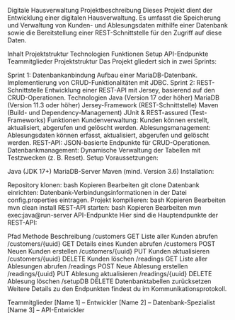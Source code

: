 Digitale Hausverwaltung
Projektbeschreibung
Dieses Projekt dient der Entwicklung einer digitalen Hausverwaltung. Es umfasst die Speicherung und Verwaltung von Kunden- und Ablesungsdaten mithilfe einer Datenbank sowie die Bereitstellung einer REST-Schnittstelle für den Zugriff auf diese Daten.

Inhalt
Projektstruktur
Technologien
Funktionen
Setup
API-Endpunkte
Teammitglieder
Projektstruktur
Das Projekt gliedert sich in zwei Sprints:

Sprint 1: Datenbankanbindung
Aufbau einer MariaDB-Datenbank.
Implementierung von CRUD-Funktionalitäten mit JDBC.
Sprint 2: REST-Schnittstelle
Entwicklung einer REST-API mit Jersey, basierend auf den CRUD-Operationen.
Technologien
Java (Version 17 oder höher)
MariaDB (Version 11.3 oder höher)
Jersey-Framework (REST-Schnittstelle)
Maven (Build- und Dependency-Management)
JUnit & REST-assured (Test-Frameworks)
Funktionen
Kundenverwaltung:
Kunden können erstellt, aktualisiert, abgerufen und gelöscht werden.
Ablesungsmanagement:
Ablesungsdaten können erfasst, aktualisiert, abgerufen und gelöscht werden.
REST-API:
JSON-basierte Endpunkte für CRUD-Operationen.
Datenbankmanagement:
Dynamische Verwaltung der Tabellen mit Testzwecken (z. B. Reset).
Setup
Voraussetzungen:

Java (JDK 17+)
MariaDB-Server
Maven (mind. Version 3.6)
Installation:

Repository klonen:
bash
Kopieren
Bearbeiten
git clone <repository-url>
Datenbank einrichten:
Datenbank-Verbindungsinformationen in der Datei config.properties eintragen.
Projekt kompilieren:
bash
Kopieren
Bearbeiten
mvn clean install
REST-API starten:
bash
Kopieren
Bearbeiten
mvn exec:java@run-server
API-Endpunkte
Hier sind die Hauptendpunkte der REST-API:

Pfad	Methode	Beschreibung
/customers	GET	Liste aller Kunden abrufen
/customers/{uuid}	GET	Details eines Kunden abrufen
/customers	POST	Neuen Kunden erstellen
/customers/{uuid}	PUT	Kunden aktualisieren
/customers/{uuid}	DELETE	Kunden löschen
/readings	GET	Liste aller Ablesungen abrufen
/readings	POST	Neue Ablesung erstellen
/readings/{uuid}	PUT	Ablesung aktualisieren
/readings/{uuid}	DELETE	Ablesung löschen
/setupDB	DELETE	Datenbanktabellen zurücksetzen
Weitere Details zu den Endpunkten findest du im Kommunikationsprotokoll.

Teammitglieder
[Name 1] – Entwickler
[Name 2] – Datenbank-Spezialist
[Name 3] – API-Entwickler
